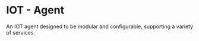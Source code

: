 # IOT - Agent
An IOT agent designed to be modular and configurable, supporting a variety of services.

